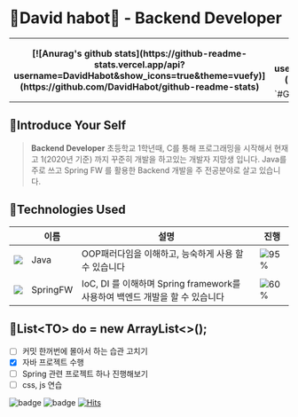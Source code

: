 # 🍦David habot🍦 - Backend Developer
 <table>
  <tr>
    <th rowspan = "3">
      [![Anurag's github stats](https://github-readme-stats.vercel.app/api?username=DavidHabot&show_icons=true&theme=vuefy)](https://github.com/DavidHabot/github-readme-stats)
    </th>
    <th>
      [![Top Langs](https://github-readme-stats.vercel.app/api/top-langs/?username=DavidHabot&hide=r,jupyter%20notebook,c%23)](https://github.com/anuraghazra/github-readme-stats)
    </th>
  </tr>
  <tr>
    <td>`#GSM2020` `#Spring` `#Backend` `#Highteen`</td>
  </tr>
</table>

## 📗Introduce Your Self
> **Backend Developer**
> 초등학교 1학년때, C를 통해 프로그래밍을 시작해서 현재 고 1(2020년 기준) 까지 꾸준히 개발을 하고있는 개발자 지망생 입니다.
> Java를 주로 쓰고 Spring FW 를 활용한 Backend 개발을 주 전공분야로 살고 있습니다.

## 📘Technologies Used
||이름|설명|진행|
|---|---|---|---|
|![](https://img.icons8.com/color/24/000000/java-coffee-cup-logo.png)|Java|OOP패러다임을 이해하고, 능숙하게 사용 할 수 있습니다|![95%](https://progress-bar.dev/95)|
|![](https://img.icons8.com/color/24/000000/java-coffee-cup-logo.png)|SpringFW|IoC, DI 를 이해하며 Spring framework를 사용하여 백엔드 개발을 할 수 있습니다|![60%](https://progress-bar.dev/60)|

## 📙List\<TO> do = new ArrayList<>();
- [ ] 커밋 한꺼번에 몰아서 하는 습관 고치기
- [x] 자바 프로젝트 수행
- [ ] Spring 관련 프로젝트 하나 진행해보기
- [ ] css, js 연습

![badge](https://img.shields.io/badge/github-GIVEME--STAR-red)
![badge](https://img.shields.io/github/commit-activity/m/DavidHabot/AdenLeague)
[![Hits](https://hits.seeyoufarm.com/api/count/incr/badge.svg?url=https%3A%2F%2Fgithub.com%2FDavidHabot&count_bg=%234FC83D&title_bg=%23555555&icon=&icon_color=%23E7E7E7&title=hits&edge_flat=false)](https://hits.seeyoufarm.com)

